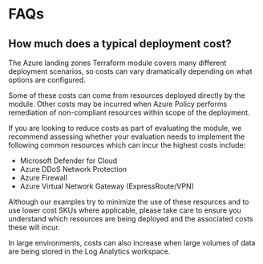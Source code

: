 # FAQs

## How much does a typical deployment cost?

The Azure landing zones Terraform module covers many different deployment scenarios, so costs can vary dramatically depending on what options are configured.

Some of these costs can come from resources deployed directly by the module.
Other costs may be incurred when Azure Policy performs remediation of non-compliant resources within scope of the deployment.

If you are looking to reduce costs as part of evaluating the module, we recommend assessing whether your evaluation needs to implement the following common resources which can incur the highest costs include:

- Microsoft Defender for Cloud
- Azure DDoS Network Protection
- Azure Firewall
- Azure Virtual Network Gateway (ExpressRoute/VPN)

Although our examples try to minimize the use of these resources and to use lower cost SKUs where applicable, please take care to ensure you understand which resources are being deployed and the associated costs these will incur.

In large environments, costs can also increase when large volumes of data are being stored in the Log Analytics workspace.
